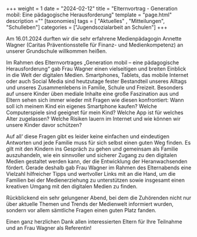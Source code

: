 +++
weight = 1
date = "2024-02-12"
title = "Elternvortrag - Generation mobil: Eine pädagogische Herausforderung"
template = "page.html"
description =""
[taxonomies]
tags = [ "Aktuelles" , "Mitteilungen", "Schulleben"]
categories = ["Jugendsozialarbeit an Schulen"]
+++

Am 16.01.2024 durften wir die sehr erfahrene Medienpädagogin Annette Wagner (Caritas Präventionsstelle für Finanz- und Medienkompetenz) an unserer Grundschule willkommen heißen.

<!-- more -->

Im Rahmen des Elternvortrages „Generation mobil – eine pädagogische Herausforderung“ gab Frau Wagner einen vielseitigen und breiten Einblick in die Welt der digitalen Medien. Smartphones, Tablets, das mobile Internet oder auch Social Media sind heutzutage fester Bestandteil unseres Alltags und unseres Zusammenlebens in Familie, Schule und Freizeit. Besonders auf unsere Kinder üben mediale Inhalte eine große Faszination aus und Eltern sehen sich immer wieder mit Fragen wie diesen konfrontiert: Wann soll ich meinem Kind ein eigenes Smartphone kaufen? Welche Computerspiele sind geeignet für mein Kind? Welche App ist für welches Alter zugelassen? Welche Risiken lauern im Internet und wie können wir unsere Kinder davor schützen?

Auf all‘ diese Fragen gibt es leider keine einfachen und eindeutigen Antworten und jede Familie muss für sich selbst einen guten Weg finden. Es gilt mit den Kindern ins Gespräch zu gehen und gemeinsam als Familie auszuhandeln, wie ein sinnvoller und sicherer Zugang zu den digitalen Medien gestaltet werden kann, der die Entwicklung der Heranwachsenden fördert.
Gerade deshalb gab Frau Wagner im Rahmen des Elternabends eine Vielzahl hilfreicher Tipps und wertvoller Links mit an die Hand, um die Familien bei der Medienerziehung zu unterstützen sowie insgesamt einen kreativen Umgang mit den digitalen Medien zu finden.

Rückblickend ein sehr gelungener Abend, bei dem die Zuhörenden nicht nur über aktuelle Themen und Trends der Medienwelt informiert wurden, sondern vor allem sämtliche Fragen einen guten Platz fanden.

Einen ganz herzlichen Dank allen interessierten Eltern für Ihre Teilnahme und an Frau Wagner als Referentin!

